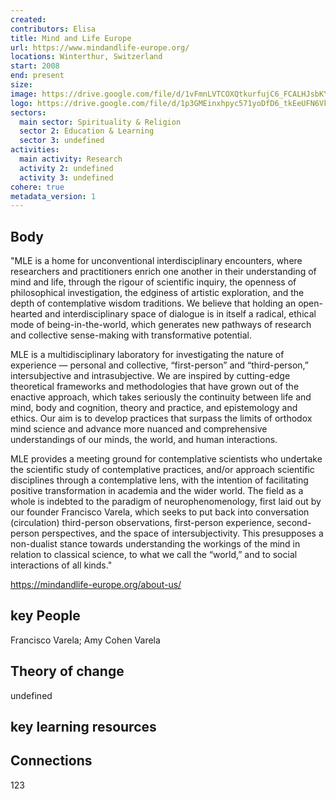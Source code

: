 ```yaml
---
created:
contributors: Elisa
title: Mind and Life Europe
url: https://www.mindandlife-europe.org/
locations: Winterthur, Switzerland
start: 2008
end: present
size: 
image: https://drive.google.com/file/d/1vFmnLVTCOXQtkurfujC6_FCALHJsbKY7/view?usp=drive_link
logo: https://drive.google.com/file/d/1p3GMEinxhpyc571yoDfD6_tkEeUFN6Vk/view?usp=drive_link
sectors:
  main sector: Spirituality & Religion
  sector 2: Education & Learning
  sector 3: undefined
activities: 
  main activity: Research
  activity 2: undefined
  activity 3: undefined
cohere: true
metadata_version: 1
---
```



## Body

"MLE is a home for unconventional interdisciplinary encounters, where researchers and practitioners enrich one another in their understanding of mind and life, through the rigour of scientific inquiry, the openness of philosophical investigation, the edginess of artistic exploration, and the depth of contemplative wisdom traditions. We believe that holding an open-hearted and interdisciplinary space of dialogue is in itself a radical, ethical mode of being-in-the-world, which generates new pathways of research and collective sense-making with transformative potential.

MLE is a multidisciplinary laboratory for investigating the nature of experience — personal and collective, “first-person” and “third-person,” intersubjective and intrasubjective. We are inspired by cutting-edge theoretical frameworks and methodologies that have grown out of the enactive approach, which takes seriously the continuity between life and mind, body and cognition, theory and practice, and epistemology and ethics. Our aim is to develop practices that surpass the limits of orthodox mind science and advance more nuanced and comprehensive understandings of our minds, the world, and human interactions.

MLE provides a meeting ground for contemplative scientists who undertake the scientific study of contemplative practices, and/or approach scientific disciplines through a contemplative lens, with the intention of facilitating positive transformation in academia and the wider world. The field as a whole is indebted to the paradigm of neurophenomenology, first laid out by our founder Francisco Varela, which seeks to put back into conversation (circulation) third-person observations, first-person experience, second-person perspectives, and the space of intersubjectivity. This presupposes a non-dualist stance towards understanding the workings of the mind in relation to classical science, to what we call the “world,” and to social interactions of all kinds."

https://mindandlife-europe.org/about-us/

## key People

Francisco Varela; Amy Cohen Varela

## Theory of change

undefined

## key learning resources



## Connections

123

